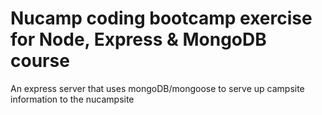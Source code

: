# Nucamp coding bootcamp exercise for Node, Express & MongoDB course

An express server that uses mongoDB/mongoose to serve up campsite information to the nucampsite